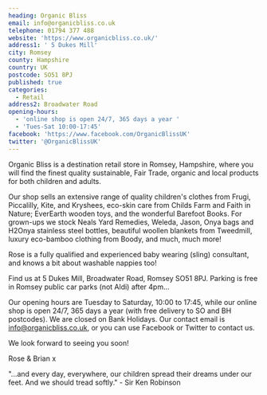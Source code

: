 ```yaml
---
heading: Organic Bliss
email: info@organicbliss.co.uk
telephone: 01794 377 488
website: 'https://www.organicbliss.co.uk/'
address1: ' 5 Dukes Mill'
city: Romsey
county: Hampshire
country: UK
postcode: SO51 8PJ
published: true
categories:
  - Retail
address2: Broadwater Road
opening-hours:
  - 'online shop is open 24/7, 365 days a year '
  - 'Tues-Sat 10:00-17:45'
facebook: 'https://www.facebook.com/OrganicBlissUK'
twitter: '@OrganicBlissUK'
---
```

Organic Bliss is a destination retail store in Romsey, Hampshire, where you will find the finest quality sustainable, Fair Trade, organic and local products for both children and adults. 

Our shop sells an extensive range of quality children's clothes from Frugi, Piccalilly, Kite, and Kryshees, eco-skin care from Childs Farm and Faith in Nature; EverEarth wooden toys, and the wonderful Barefoot Books. For grown-ups we stock Neals Yard Remedies, Weleda, Jason, Onya bags and H2Onya stainless steel bottles, beautiful woollen blankets from Tweedmill, luxury eco-bamboo clothing from Boody, and much, much more!

Rose is a fully qualified and experienced baby wearing (sling) consultant, and knows a bit about washable nappies too!

Find us at 5 Dukes Mill, Broadwater Road, Romsey SO51 8PJ. Parking is free in Romsey public car parks (not Aldi) after 4pm...

Our opening hours are Tuesday to Saturday, 10:00 to 17:45, while our online shop is open 24/7, 365 days a year (with free delivery to SO and BH postcodes). We are closed on Bank Holidays. Our contact email is info@organicbliss.co.uk, or you can use Facebook or Twitter to contact us.

We look forward to seeing you soon!

Rose & Brian x

"...and every day, everywhere, our children spread their dreams under our feet. And we should tread softly." - Sir Ken Robinson
